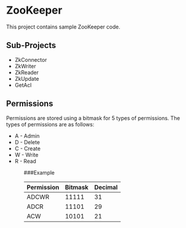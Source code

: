 # ZooKeeper
This project contains sample ZooKeeper code.

## Sub-Projects

<ul>
  <li>ZkConnector</li>
  <li>ZkWriter</li>
  <li>ZkReader</li>
  <li>ZkUpdate</li>
  <li>GetAcl</li>
</ul>

## Permissions

Permissions are stored using a bitmask for 5 types of permissions. The types of permissions are as follows:

<ul>
  <li>A - Admin</li>
  <li>D - Delete</li>
  <li>C - Create</li>
  <li>W - Write</li>
  <li>R - Read</li>
<ul>

###Example 

<table>
  <thead>
    <tr>
      <th>Permission</th>
      <th>Bitmask</th>
      <th>Decimal</th>
    <tr>
  </thead>
  <tbody>
    <tr>
      <td>ADCWR</td>
      <td>11111</td>
      <td>31</td>
    </tr>
    <tr>
      <td>ADCR</td>
      <td>11101</td>
      <td>29</td>
    </tr>
    <tr>
      <td>ACW</td>
      <td>10101</td>
      <td>21</td>
    </tr>
  </tbody>
</table>
